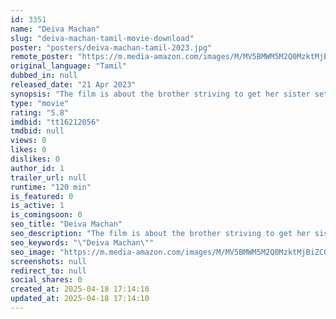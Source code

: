 ```yaml
---
id: 3351
name: "Deiva Machan"
slug: "deiva-machan-tamil-movie-download"
poster: "posters/deiva-machan-tamil-2023.jpg"
remote_poster: "https://m.media-amazon.com/images/M/MV5BMWM5M2Q0MzktMjBiZC00MmMxLWE5NjktNzRlZGE4ZDk5OGJjXkEyXkFqcGdeQXVyMTUyNjIwMDEw._V1_SX300.jpg"
original_language: "Tamil"
dubbed_in: null
released_date: "21 Apr 2023"
synopsis: "The film is about the brother striving to get her sister settled."
type: "movie"
rating: "5.8"
imdbid: "tt16212056"
tmdbid: null
views: 0
likes: 0
dislikes: 0
author_id: 1
trailer_url: null
runtime: "120 min"
is_featured: 0
is_active: 1
is_comingsoon: 0
seo_title: "Deiva Machan"
seo_description: "The film is about the brother striving to get her sister settled."
seo_keywords: "\"Deiva Machan\""
seo_image: "https://m.media-amazon.com/images/M/MV5BMWM5M2Q0MzktMjBiZC00MmMxLWE5NjktNzRlZGE4ZDk5OGJjXkEyXkFqcGdeQXVyMTUyNjIwMDEw._V1_SX300.jpg"
screenshots: null
redirect_to: null
social_shares: 0
created_at: 2025-04-18 17:14:10
updated_at: 2025-04-18 17:14:10
---
```


